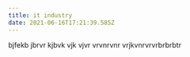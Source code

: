 ```yaml
---
title: it industry
date: 2021-06-16T17:21:39.585Z
---
```

bjfekb jbrvr kjbvk vjk vjvr vrvnrvnr vrjkvnrvrvrbrbrbtr